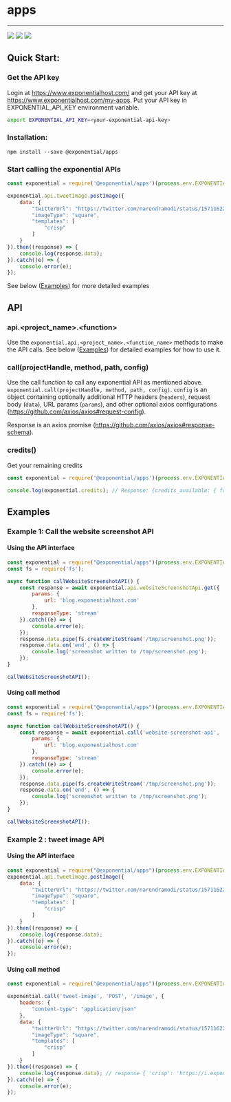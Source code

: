# apps

---
<a href="https://github.com/Exponential-Hosting/utils/issues"><img src="https://img.shields.io/github/issues/Exponential-Hosting/apps"></a>
<a href="https://github.com/Exponential-Hosting/utils/blob/main/LICENSE"><img src="https://img.shields.io/github/license/Exponential-Hosting/apps"></a>
<a href="https://twitter.com/intent/tweet?text=https%3A%2F%2Fgithub.com%2FExponential-Hosting%2Fapps"><img src="https://img.shields.io/twitter/url?url=https%3A%2F%2Fgithub.com%2FExponential-Hosting%2Fapps"></a>


## Quick Start:

### Get the API key
Login at https://www.exponentialhost.com/ and get your API key at https://www.exponentialhost.com/my-apps. Put your API key in EXPONENTIAL_API_KEY environment variable.

```bash
export EXPONENTIAL_API_KEY=<your-exponential-api-key>
```

### Installation:

```
npm install --save @exponential/apps
```

### Start calling the exponential APIs

```js
const exponential = require('@exponential/apps')(process.env.EXPONENTIAL_API_KEY);

exponential.api.tweetImage.postImage({
    data: {
        "twitterUrl": "https://twitter.com/narendramodi/status/1571162212190007298",
        "imageType": "square",
        "templates": [
            "crisp"
        ]
    }
}).then((response) => { 
    console.log(response.data);
}).catch((e) => { 
    console.error(e);
});
```

See below ([Examples](#Examples)) for more detailed examples

## API

### api.\<project_name\>.\<function\>

Use the `exponential.api.<project_name>.<function_name>` methods to make the API calls. See below ([Examples](#Examples)) for detailed examples for how to use it.

### call(projectHandle, method, path, config)

Use the call function to call any exponential API as mentioned above. `exponential.call(projectHandle, method, path, config)`. `config` is an object containing optionally additional HTTP headers (`headers`), request body (`data`), URL params (`params`), and other optional axios configurations (https://github.com/axios/axios#request-config).

Response is an axios promise (https://github.com/axios/axios#response-schema).

### credits()

Get your remaining credits

```js
const exponential = require('@exponential/apps')(process.env.EXPONENTIAL_API_KEY);

console.log(exponential.credits); // Response: {credits_available: { freeCredits: <integer>, purchasedCredits: <integer> }, balanceCredits: <integer>, cumulativeTotalCredits: <integer>}
```

## Examples

### Example 1: Call the website screenshot API

#### Using the API interface
```js
const exponential = require("@exponential/apps")(process.env.EXPONENTIAL_API_KEY);
const fs = require('fs');

async function callWebsiteScreenshotAPI() {
    const response = await exponential.api.websiteScreenshotApi.get({
        params: {
            url: 'blog.exponentialhost.com'
        },
        responseType: 'stream'
    }).catch((e) => { 
        console.error(e);
    });
    response.data.pipe(fs.createWriteStream('/tmp/screenshot.png'));
    response.data.on('end', () => {
        console.log('screenshot written to /tmp/screenshot.png');
    });
}

callWebsiteScreenshotAPI();
```

#### Using call method
```js
const exponential = require("@exponential/apps")(process.env.EXPONENTIAL_API_KEY);
const fs = require('fs');

async function callWebsiteScreenshotAPI() {
    const response = await exponential.call('website-screenshot-api', 'GET', '/', {
        params: {
            url: 'blog.exponentialhost.com'
        },
        responseType: 'stream'
    }).catch((e) => { 
        console.error(e);
    });
    response.data.pipe(fs.createWriteStream('/tmp/screenshot.png'));
    response.data.on('end', () => {
        console.log('screenshot written to /tmp/screenshot.png');
    });
}

callWebsiteScreenshotAPI();
```

### Example 2 : tweet image API 

#### Using the API interface

```js
const exponential = require("@exponential/apps")(process.env.EXPONENTIAL_API_KEY);
exponential.api.tweetImage.postImage({
    data: {
        "twitterUrl": "https://twitter.com/narendramodi/status/1571162212190007298",
        "imageType": "square",
        "templates": [
            "crisp"
        ]
    }
}).then((response) => { 
    console.log(response.data);
}).catch((e) => { 
    console.error(e);
});
```

#### Using call method

```js
const exponential = require("@exponential/apps")(process.env.EXPONENTIAL_API_KEY);

exponential.call('tweet-image', 'POST', '/image', {
    headers: {
        "content-type": "application/json"
    },
    data: {
        "twitterUrl": "https://twitter.com/narendramodi/status/1571162212190007298",
        "imageType": "square",
        "templates": [
            "crisp"
        ]
    }
}).then((response) => { 
    console.log(response.data); // response { 'crisp': 'https://i.exponentialhost.com/tweetImages/crisp_1571162212190007298_square.png' }
}).catch((e) => { 
    console.error(e);
});
```